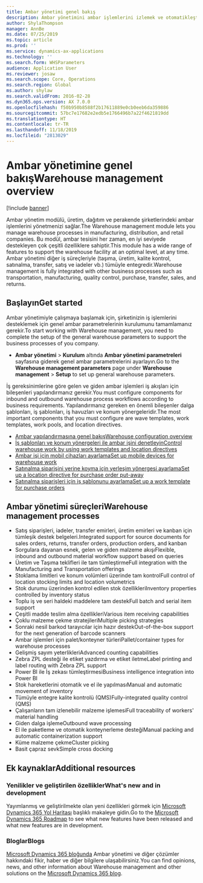 ```yaml
---
title: Ambar yönetimi genel bakış
description: Ambar yönetimini ambar işlemlerini izlemek ve otomatikleştirmek için kullanın.
author: ShylaThompson
manager: AnnBe
ms.date: 07/25/2019
ms.topic: article
ms.prod: ''
ms.service: dynamics-ax-applications
ms.technology: ''
ms.search.form: WHSParameters
audience: Application User
ms.reviewer: josaw
ms.search.scope: Core, Operations
ms.search.region: Global
ms.author: shylaw
ms.search.validFrom: 2016-02-28
ms.dyn365.ops.version: AX 7.0.0
ms.openlocfilehash: f50b950b8588f2b17611889e0cb0eeb6da359886
ms.sourcegitcommit: 57bc7e17682e2edb5e1766496b7a22f4621819dd
ms.translationtype: HT
ms.contentlocale: tr-TR
ms.lasthandoff: 11/18/2019
ms.locfileid: "2813029"
---
```

# <a name="warehouse-management-overview"></a><span data-ttu-id="6daa8-103">Ambar yönetimine genel bakış</span><span class="sxs-lookup"><span data-stu-id="6daa8-103">Warehouse management overview</span></span>

[!include [banner](../includes/banner.md)]

<span data-ttu-id="6daa8-104">Ambar yönetim modülü, üretim, dağıtım ve perakende şirketlerindeki ambar işlemlerini yönetmenizi sağlar.</span><span class="sxs-lookup"><span data-stu-id="6daa8-104">The Warehouse management module lets you manage warehouse processes in manufacturing, distribution, and retail companies.</span></span> <span data-ttu-id="6daa8-105">Bu modül, ambar tesisini her zaman, en iyi seviyede destekleyen çok çeşitli özelliklere sahiptir.</span><span class="sxs-lookup"><span data-stu-id="6daa8-105">This module has a wide range of features to support the warehouse facility at an optimal level, at any time.</span></span> <span data-ttu-id="6daa8-106">Ambar yönetimi diğer iş süreçleriyle (taşıma, üretim, kalite kontrol, satınalma, transfer, satış ve iadeler vb.) tümüyle entegredir.</span><span class="sxs-lookup"><span data-stu-id="6daa8-106">Warehouse management is fully integrated with other business processes such as transportation, manufacturing, quality control, purchase, transfer, sales, and returns.</span></span>

## <a name="get-started"></a><span data-ttu-id="6daa8-107">Başlayın</span><span class="sxs-lookup"><span data-stu-id="6daa8-107">Get started</span></span>
<span data-ttu-id="6daa8-108">Ambar yönetimiyle çalışmaya başlamak için, şirketinizin iş işlemlerini desteklemek için genel ambar parametrelerinin kurulumunu tamamlamanız gerekir.</span><span class="sxs-lookup"><span data-stu-id="6daa8-108">To start working with Warehouse management, you need to complete the setup of the general warehouse parameters to support the business processes of you company.</span></span>

- <span data-ttu-id="6daa8-109">**Ambar yönetimi** > **Kurulum** altında **Ambar yönetimi parametreleri** sayfasına giderek genel ambar parametrelerini ayarlayın.</span><span class="sxs-lookup"><span data-stu-id="6daa8-109">Go to the **Warehouse management parameters** page under **Warehouse management** > **Setup** to set up general warehouse parameters.</span></span>

<span data-ttu-id="6daa8-110">İş gereksinimlerine göre gelen ve giden ambar işlemleri iş akışları için bileşenleri yapılandırmanız gerekir.</span><span class="sxs-lookup"><span data-stu-id="6daa8-110">You must configure components for inbound and outbound warehouse process workflows according to business requirements.</span></span> <span data-ttu-id="6daa8-111">Yapılandırmanız gereken en önemli bileşenler dalga şablonları, iş şablonları, iş havuzları ve konum yönergeleridir.</span><span class="sxs-lookup"><span data-stu-id="6daa8-111">The most important components that you must configure are wave templates, work templates, work pools, and location directives.</span></span>

- [<span data-ttu-id="6daa8-112">Ambar yapılandırmasına genel bakış</span><span class="sxs-lookup"><span data-stu-id="6daa8-112">Warehouse configuration overview</span></span>](warehouse-configuration.md)
- [<span data-ttu-id="6daa8-113">İş şablonları ve konum yönergeleri ile ambar işini denetleyin</span><span class="sxs-lookup"><span data-stu-id="6daa8-113">Control warehouse work by using work templates and location directives</span></span>](control-warehouse-location-directives.md)
- [<span data-ttu-id="6daa8-114">Ambar işi için mobil cihazları ayarlama</span><span class="sxs-lookup"><span data-stu-id="6daa8-114">Set up mobile devices for warehouse work</span></span>](configure-mobile-devices-warehouse.md)
- [<span data-ttu-id="6daa8-115">Satınalma siparişini yerine koyma için yerleşim yönergesi ayarlama</span><span class="sxs-lookup"><span data-stu-id="6daa8-115">Set up a location directive for purchase order put-away</span></span>](../transportation/tasks/set-up-location-directive-purchase-order-put-away.md)
- [<span data-ttu-id="6daa8-116">Satınalma siparişleri için iş şablonunu ayarlama</span><span class="sxs-lookup"><span data-stu-id="6daa8-116">Set up a work template for purchase orders</span></span>](./tasks/set-up-work-template-purchase-orders.md)

## <a name="warehouse-management-processes"></a><span data-ttu-id="6daa8-117">Ambar yönetimi süreçleri</span><span class="sxs-lookup"><span data-stu-id="6daa8-117">Warehouse management processes</span></span>
- <span data-ttu-id="6daa8-118">Satış siparişleri, iadeler, transfer emirleri, üretim emirleri ve kanban için tümleşik destek belgeleri.</span><span class="sxs-lookup"><span data-stu-id="6daa8-118">Integrated support for source documents for sales orders, returns, transfer orders, production orders, and kanban</span></span>  
- <span data-ttu-id="6daa8-119">Sorgulara dayanan esnek, gelen ve giden malzeme akışı</span><span class="sxs-lookup"><span data-stu-id="6daa8-119">Flexible, inbound and outbound material workflow support based on queries</span></span>
- <span data-ttu-id="6daa8-120">Üretim ve Taşıma teklifleri ile tam tümleştirme</span><span class="sxs-lookup"><span data-stu-id="6daa8-120">Full integration with the Manufacturing and Transportation offerings</span></span>
- <span data-ttu-id="6daa8-121">Stoklama limitleri ve konum volümleri üzerinde tam kontrol</span><span class="sxs-lookup"><span data-stu-id="6daa8-121">Full control of location stocking limits and location volumetrics</span></span>
- <span data-ttu-id="6daa8-122">Stok durumu üzerinden kontrol edilen stok özellikleri</span><span class="sxs-lookup"><span data-stu-id="6daa8-122">Inventory properties controlled by inventory status</span></span>
- <span data-ttu-id="6daa8-123">Toplu iş ve seri haldeki maddelere tam destek</span><span class="sxs-lookup"><span data-stu-id="6daa8-123">Full batch and serial item support</span></span>
- <span data-ttu-id="6daa8-124">Çeşitli madde teslim alma özellikleri</span><span class="sxs-lookup"><span data-stu-id="6daa8-124">Various item receiving capabilities</span></span>
- <span data-ttu-id="6daa8-125">Çoklu malzeme çekme stratejileri</span><span class="sxs-lookup"><span data-stu-id="6daa8-125">Multiple picking strategies</span></span>
- <span data-ttu-id="6daa8-126">Sonraki nesil barkod tarayıcılar için hazır destek</span><span class="sxs-lookup"><span data-stu-id="6daa8-126">Out-of-the-box support for the next generation of barcode scanners</span></span>
- <span data-ttu-id="6daa8-127">Ambar işlemleri için palet/konteyner türleri</span><span class="sxs-lookup"><span data-stu-id="6daa8-127">Pallet/container types for warehouse processes</span></span>
- <span data-ttu-id="6daa8-128">Gelişmiş sayım yeterlikleri</span><span class="sxs-lookup"><span data-stu-id="6daa8-128">Advanced counting capabilities</span></span>
- <span data-ttu-id="6daa8-129">Zebra ZPL desteği ile etiket yazdırma ve etiket iletme</span><span class="sxs-lookup"><span data-stu-id="6daa8-129">Label printing and label routing with Zebra ZPL support</span></span>
- <span data-ttu-id="6daa8-130">Power BI ile İş zekası tümleştirmesi</span><span class="sxs-lookup"><span data-stu-id="6daa8-130">Business intelligence integration into Power BI</span></span>
- <span data-ttu-id="6daa8-131">Stok hareketlerini otomatik ve el ile yapılması</span><span class="sxs-lookup"><span data-stu-id="6daa8-131">Manual and automatic movement of inventory</span></span>
- <span data-ttu-id="6daa8-132">Tümüyle entegre kalite kontrolü (QMS)</span><span class="sxs-lookup"><span data-stu-id="6daa8-132">Fully-integrated quality control (QMS)</span></span>
- <span data-ttu-id="6daa8-133">Çalışanların tam izlenebilir malzeme işlemesi</span><span class="sxs-lookup"><span data-stu-id="6daa8-133">Full traceability of workers' material handling</span></span>
- <span data-ttu-id="6daa8-134">Giden dalga işleme</span><span class="sxs-lookup"><span data-stu-id="6daa8-134">Outbound wave processing</span></span>
- <span data-ttu-id="6daa8-135">El ile paketleme ve otomatik konteynerleme desteği</span><span class="sxs-lookup"><span data-stu-id="6daa8-135">Manual packing and automatic containerization support</span></span>
- <span data-ttu-id="6daa8-136">Küme malzeme çekme</span><span class="sxs-lookup"><span data-stu-id="6daa8-136">Cluster picking</span></span>
- <span data-ttu-id="6daa8-137">Basit çapraz sevk</span><span class="sxs-lookup"><span data-stu-id="6daa8-137">Simple cross docking</span></span>

## <a name="additional-resources"></a><span data-ttu-id="6daa8-138">Ek kaynaklar</span><span class="sxs-lookup"><span data-stu-id="6daa8-138">Additional resources</span></span>
### <a name="whats-new-and-in-development"></a><span data-ttu-id="6daa8-139">Yenilikler ve geliştirilen özellikler</span><span class="sxs-lookup"><span data-stu-id="6daa8-139">What's new and in development</span></span>
<span data-ttu-id="6daa8-140">Yayımlanmış ve geliştirilmekte olan yeni özellikleri görmek için [Microsoft Dynamics 365 Yol Haritası](https://roadmap.dynamics.com/) başlıklı makaleye gidin.</span><span class="sxs-lookup"><span data-stu-id="6daa8-140">Go to the [Microsoft Dynamics 365 Roadmap](https://roadmap.dynamics.com/) to see what new features have been released and what new features are in development.</span></span>

### <a name="blogs"></a><span data-ttu-id="6daa8-141">Bloglar</span><span class="sxs-lookup"><span data-stu-id="6daa8-141">Blogs</span></span>
<span data-ttu-id="6daa8-142">[Microsoft Dynamics 365 bloğunda](https://community.dynamics.com/b/msftdynamicsblog) Ambar yönetimi ve diğer çözümler hakkındaki fikir, haber ve diğer bilgilere ulaşabilirsiniz.</span><span class="sxs-lookup"><span data-stu-id="6daa8-142">You can find opinions, news, and other information about Warehouse management and other solutions on the [Microsoft Dynamics 365 blog](https://community.dynamics.com/b/msftdynamicsblog).</span></span>


 

